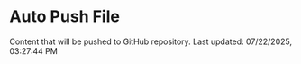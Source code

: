 # Auto Push File

Content that will be pushed to GitHub repository.
Last updated: 07/22/2025, 03:27:44 PM